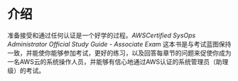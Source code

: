 # 介绍
准备接受和通过任何认证是一个好学的过程。*AWSCertified SysOps Administrator Official Study Guide - Associate Exam* 这本书是与考试蓝图保持一致，并能使你能够参加考试，更好的练习，以及回答每章节的问题来促使你成为一名AWS云的系统操作人员，并能够有信心地通过AWS认证的系统管理员（助理级）的考试。
